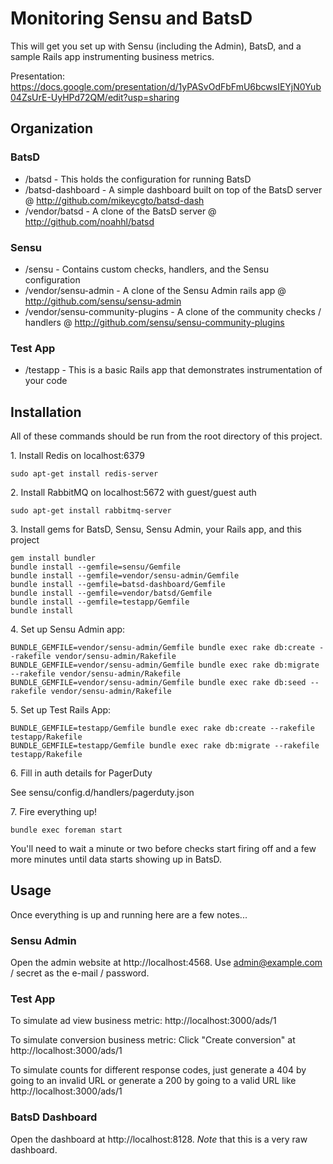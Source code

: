 # Monitoring Sensu and BatsD

This will get you set up with Sensu (including the Admin), BatsD, and a sample Rails app instrumenting business metrics.

Presentation: https://docs.google.com/presentation/d/1yPASvOdFbFmU6bcwsIEYjN0Yub04ZsUrE-UyHPd72QM/edit?usp=sharing

## Organization

### BatsD

* /batsd - This holds the configuration for running BatsD
* /batsd-dashboard - A simple dashboard built on top of the BatsD server @ http://github.com/mikeycgto/batsd-dash
* /vendor/batsd - A clone of the BatsD server @ http://github.com/noahhl/batsd

### Sensu

* /sensu - Contains custom checks, handlers, and the Sensu configuration
* /vendor/sensu-admin - A clone of the Sensu Admin rails app @ http://github.com/sensu/sensu-admin
* /vendor/sensu-community-plugins - A clone of the community checks / handlers @ http://github.com/sensu/sensu-community-plugins

### Test App

* /testapp - This is a basic Rails app that demonstrates instrumentation of your code

## Installation

All of these commands should be run from the root directory of this project.

1\. Install Redis on localhost:6379

```
sudo apt-get install redis-server
```

2\. Install RabbitMQ on localhost:5672 with guest/guest auth

```
sudo apt-get install rabbitmq-server
```

3\. Install gems for BatsD, Sensu, Sensu Admin, your Rails app, and this project

```
gem install bundler
bundle install --gemfile=sensu/Gemfile
bundle install --gemfile=vendor/sensu-admin/Gemfile
bundle install --gemfile=batsd-dashboard/Gemfile
bundle install --gemfile=vendor/batsd/Gemfile
bundle install --gemfile=testapp/Gemfile
bundle install
```

4\. Set up Sensu Admin app:

```
BUNDLE_GEMFILE=vendor/sensu-admin/Gemfile bundle exec rake db:create --rakefile vendor/sensu-admin/Rakefile
BUNDLE_GEMFILE=vendor/sensu-admin/Gemfile bundle exec rake db:migrate --rakefile vendor/sensu-admin/Rakefile
BUNDLE_GEMFILE=vendor/sensu-admin/Gemfile bundle exec rake db:seed --rakefile vendor/sensu-admin/Rakefile
```

5\. Set up Test Rails App:

```
BUNDLE_GEMFILE=testapp/Gemfile bundle exec rake db:create --rakefile testapp/Rakefile
BUNDLE_GEMFILE=testapp/Gemfile bundle exec rake db:migrate --rakefile testapp/Rakefile
```

6\. Fill in auth details for PagerDuty

See sensu/config.d/handlers/pagerduty.json

7\. Fire everything up!

```
bundle exec foreman start
```

You'll need to wait a minute or two before checks start firing off and a few more minutes until data starts showing up in BatsD.

## Usage

Once everything is up and running here are a few notes...

### Sensu Admin

Open the admin website at http://localhost:4568.  Use admin@example.com / secret as the e-mail / password.

### Test App

To simulate ad view business metric: http://localhost:3000/ads/1

To simulate conversion business metric: Click "Create conversion" at http://localhost:3000/ads/1

To simulate counts for different response codes, just generate a 404 by going to an invalid URL or generate a 200 by going to a valid URL like http://localhost:3000/ads/1

### BatsD Dashboard

Open the dashboard at http://localhost:8128.  *Note* that this is a very raw dashboard.